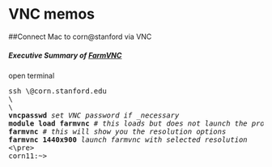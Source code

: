 # VNC memos

##Connect Mac to corn@stanford via VNC


##### Executive Summary of [FarmVNC](https://web.stanford.edu/group/farmshare/cgi-bin/wiki/index.php/FarmVNC)

open terminal  
<pre>
ssh \<SUID\>@corn.stanford.edu  
\<enter SUID PW\>
\<double authentication\>  
<b>vncpasswd</b> <i>set VNC password if _necessary</i> 
<b>module load farmvnc</b> <i># this loads but does not launch the program</i> 
<b>farmvnc</b> <i># this will show you the resolution options</i>
<b>farmvnc 1440x900</b> <i>launch farmvnc with selected resolution</i>
<\pre>
corn11:~>   
